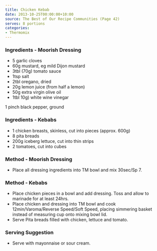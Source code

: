 ```yaml
---
title: Chicken Kebab
date: 2013-10-25T00:00:00+10:00
source: The Best of Our Recipe Communities (Page 42)
serves: 8 portions
categories:
- Thermomix
---
```











### Ingredients - Moorish Dressing

* 5 garlic cloves
* 60g mustard, eg mild Dijon mustard
* 3tbl (70g) tomato sauce
* 1tsp salt
* 2tbl oregano, dried
* 20g lemon juice (from half a lemon)
* 50g extra virgin olive oil
* 1tbl 10g) white wine vinegar

1 pinch black pepper, ground

### Ingredients - Kebabs

* 1 chicken breasts, skinless, cut into pieces (approx. 600g)
* 8 pita breads
* 200g iceberg lettuce, cut into thin strips
* 2 tomatoes, cut into cubes

### Method - Moorish Dressing

* Place all dressing ingredients into TM bowl and mix 30sec/Sp 7.

### Method - Kebabs

* Place chicken pieces in a bowl and add dressing.  Toss and allow to marinade for at least 24hrs.
* Place chicken and dressing into TM bowl and cook 12min/Varoma/Reverse Speed/Soft Speed, placing simmering basket instead of measuring cup onto mixing bowl lid.
* Serve Pita breads filled with chicken, lettuce and tomato.

### Serving Suggestion

* Serve with mayonnaise or sour cream.
